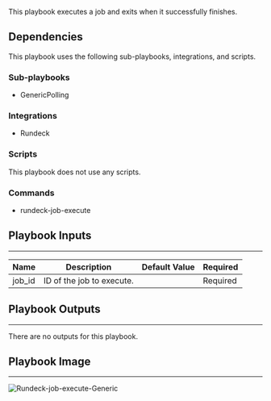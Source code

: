 This playbook executes a job and exits when it successfully finishes.

## Dependencies
This playbook uses the following sub-playbooks, integrations, and scripts.

### Sub-playbooks
* GenericPolling

### Integrations
* Rundeck

### Scripts
This playbook does not use any scripts.

### Commands
* rundeck-job-execute

## Playbook Inputs
---

| **Name** | **Description** | **Default Value** | **Required** |
| --- | --- | --- | --- |
| job_id | ID of the job to execute. |  | Required |

## Playbook Outputs
---
There are no outputs for this playbook.

## Playbook Image
---
![Rundeck-job-execute-Generic](https://raw.githubusercontent.com/cvescan/cvescan/ab6c17a1784a8c4888cbde68854c2a22dc4893e4/docs/images/playbooks/Rundeck-job-execute-Generic.png)